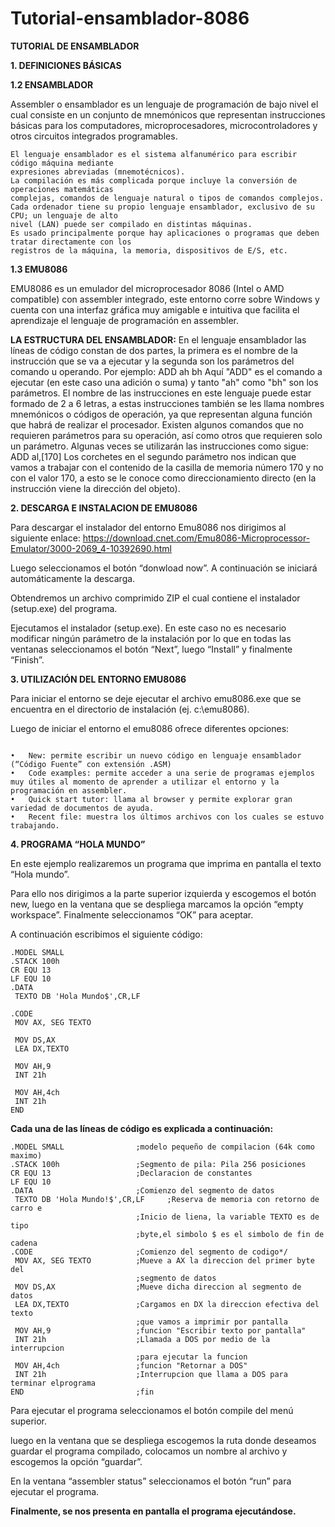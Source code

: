 # Tutorial-ensamblador-8086

**TUTORIAL DE ENSAMBLADOR**

**1.	DEFINICIONES BÁSICAS**

**1.2	 ENSAMBLADOR**

Assembler o ensamblador es un lenguaje de programación de bajo nivel el cual consiste en un conjunto de mnemónicos que representan instrucciones básicas para los computadores, microprocesadores, microcontroladores y otros circuitos integrados programables.

```
El lenguaje ensamblador es el sistema alfanumérico para escribir código máquina mediante
expresiones abreviadas (mnemotécnicos).
La compilación es más complicada porque incluye la conversión de operaciones matemáticas
complejas, comandos de lenguaje natural o tipos de comandos complejos.
Cada ordenador tiene su propio lenguaje ensamblador, exclusivo de su CPU; un lenguaje de alto
nivel (LAN) puede ser compilado en distintas máquinas.
Es usado principalmente porque hay aplicaciones o programas que deben tratar directamente con los
registros de la máquina, la memoria, dispositivos de E/S, etc.

```

**1.3	EMU8086**

EMU8086 es un emulador del microprocesador 8086 (Intel o AMD compatible) con assembler integrado, este entorno corre sobre Windows y cuenta con una interfaz gráfica muy amigable e intuitiva que facilita el aprendizaje el lenguaje de programación en assembler.

**LA ESTRUCTURA DEL ENSAMBLADOR:**
En el lenguaje ensamblador las líneas de código constan de dos partes, la primera es el nombre de la
instrucción que se va a ejecutar y la segunda son los parámetros del comando u operando. Por
ejemplo:
ADD ah bh
Aquí "ADD" es el comando a ejecutar (en este caso una adición o suma) y tanto "ah" como "bh" son
los parámetros.
El nombre de las instrucciones en este lenguaje puede estar formado de 2 a 6 letras, a estas
instrucciones también se les llama nombres mnemónicos o códigos de operación, ya que representan
alguna función que habrá de realizar el procesador. Existen algunos comandos que no requieren
parámetros para su operación, así como otros que requieren solo un parámetro.
Algunas veces se utilizarán las instrucciones como sigue:
ADD al,[170]
Los corchetes en el segundo parámetro nos indican que vamos a trabajar con el contenido de la casilla
de memoria número 170 y no con el valor 170, a esto se le conoce como direccionamiento directo (en
la instrucción viene la dirección del objeto).

**2.	DESCARGA E INSTALACION DE EMU8086**

Para descargar el instalador del entorno Emu8086 nos dirigimos al siguiente enlace:
https://download.cnet.com/Emu8086-Microprocessor-Emulator/3000-2069_4-10392690.html
 

Luego seleccionamos el botón “donwload now”. A continuación se iniciará automáticamente la descarga.


 

Obtendremos un archivo comprimido ZIP el cual contiene el instalador (setup.exe) del programa.

Ejecutamos el instalador (setup.exe). En este caso no es necesario modificar ningún parámetro de la instalación por lo que en todas las ventanas seleccionamos el botón “Next”, luego “Install” y finalmente “Finish”.


 

**3.	UTILIZACIÓN DEL ENTORNO EMU8086**

Para iniciar el entorno se deje ejecutar el archivo emu8086.exe que se encuentra en el directorio de instalación (ej. c:\emu8086).

Luego de iniciar el entorno el emu8086 ofrece diferentes opciones:  
```

•	New: permite escribir un nuevo código en lenguaje ensamblador (“Código Fuente” con extensión .ASM) 
•	Code examples: permite acceder a una serie de programas ejemplos muy útiles al momento de aprender a utilizar el entorno y la programación en assembler. 
•	Quick start tutor: llama al browser y permite explorar gran variedad de documentos de ayuda. 
•	Recent file: muestra los últimos archivos con los cuales se estuvo trabajando. 
```



**4.	PROGRAMA “HOLA MUNDO”**

En este ejemplo realizaremos un programa que imprima en pantalla el texto “Hola mundo”.

 

Para ello nos dirigimos a la parte superior izquierda y escogemos el botón new, luego en la ventana que se despliega marcamos la opción “empty workspace”. Finalmente seleccionamos “OK” para aceptar.


A continuación escribimos el siguiente código: 
```
.MODEL SMALL                
.STACK 100h                 
CR EQU 13                   
LF EQU 10
.DATA                       
 TEXTO DB 'Hola Mundo$',CR,LF     
                                                      
.CODE                       
 MOV AX, SEG TEXTO          
                            
 MOV DS,AX                 
 LEA DX,TEXTO               
                            
 MOV AH,9                  
 INT 21h                    
                            
 MOV AH,4ch                 
 INT 21h                    
END                         
```



**Cada una de las líneas de código es explicada a continuación:**
```
.MODEL SMALL                ;modelo pequeño de compilacion (64k como maximo)
.STACK 100h                 ;Segmento de pila: Pila 256 posiciones
CR EQU 13                   ;Declaracion de constantes
LF EQU 10
.DATA                       ;Comienzo del segmento de datos
 TEXTO DB 'Hola Mundo!$',CR,LF     ;Reserva de memoria con retorno de carro e
                            ;Inicio de liena, la variable TEXTO es de tipo
                            ;byte,el simbolo $ es el simbolo de fin de cadena
.CODE                       ;Comienzo del segmento de codigo*/
 MOV AX, SEG TEXTO          ;Mueve a AX la direccion del primer byte del
                            ;segmento de datos
 MOV DS,AX                  ;Mueve dicha direccion al segmento de datos
 LEA DX,TEXTO               ;Cargamos en DX la direccion efectiva del texto
                            ;que vamos a imprimir por pantalla
 MOV AH,9                   ;funcion "Escribir texto por pantalla"
 INT 21h                    ;Llamada a DOS por medio de la interrupcion
                            ;para ejecutar la funcion
 MOV AH,4ch                 ;funcion "Retornar a DOS"
 INT 21h                    ;Interrupcion que llama a DOS para terminar elprograma
END                         ;fin

```



Para ejecutar el programa seleccionamos el botón compile del menú superior.

luego en la ventana que se despliega escogemos la ruta donde deseamos guardar el programa compilado, colocamos un nombre al archivo y escogemos la opción “guardar”. 



En la ventana “assembler status” seleccionamos el botón “run” para ejecutar el programa.


**Finalmente, se nos presenta en pantalla el programa ejecutándose.**
